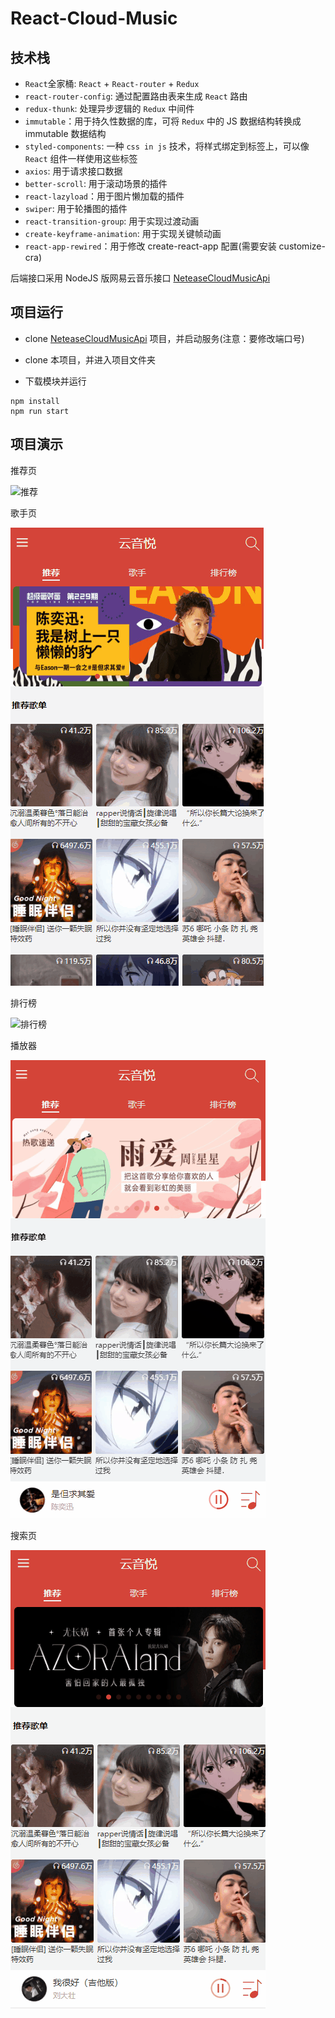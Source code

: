 # React-Cloud-Music

## 技术栈

+ `React`全家桶: `React` + `React-router` + `Redux`
+ `react-router-config`: 通过配置路由表来生成 `React` 路由
+ `redux-thunk`: 处理异步逻辑的 `Redux` 中间件
+ `immutable`：用于持久性数据的库，可将 `Redux` 中的 JS 数据结构转换成 immutable 数据结构
+ `styled-components`: 一种 `css in js` 技术，将样式绑定到标签上，可以像 `React` 组件一样使用这些标签
+ `axios`: 用于请求接口数据
+ `better-scroll`: 用于滚动场景的插件
+ `react-lazyload`：用于图片懒加载的插件
+ `swiper`: 用于轮播图的插件
+ `react-transition-group`: 用于实现过渡动画
+ `create-keyframe-animation`: 用于实现关键帧动画
+ `react-app-rewired`：用于修改 create-react-app 配置(需要安装 customize-cra)

后端接口采用 NodeJS 版网易云音乐接口 [NeteaseCloudMusicApi](https://github.com/Binaryify/NeteaseCloudMusicApi)

## 项目运行

+ clone [NeteaseCloudMusicApi](https://github.com/Binaryify/NeteaseCloudMusicApi) 项目，并启动服务(注意：要修改端口号)

+ clone 本项目，并进入项目文件夹

+ 下载模块并运行

```shell
npm install
npm run start
```

## 项目演示

推荐页

![推荐](/screenshot/推荐.gif)

歌手页

![歌手](/screenshot/歌手.gif)

排行榜

![排行榜](/screenshot/排行榜.gif)

播放器

![播放器](/screenshot/播放器.gif)

搜索页

![搜索](/screenshot/搜索.gif)